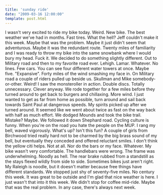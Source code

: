 ```yaml
---
title: 'sunday ride'
date: "2009-03-16 12:00:00"
template: post.html
---
```


I wasn't very excited to ride my bike today. Weird. New bike. The best weather we've had in months. Fast tires. What the hell? Jeff couldn't make it this week. Maybe that was the problem. Maybe it just didn't seem that adventurous. Maybe it was the redundant route. Twenty miles of familiarity and I was ready to throw my bike into the same snowbank where I would bury my head. Fuck it. We decided to do something slightly different. Out to Military road and then to my favorite road ever. Lehigh. Lamar. Whatever. No lines. Few cars. You can see four different water towers at once. Maybe five. "Expansive". Forty miles of the wind smashing my face in. On Military road a couple of riders pulled up beside us. Skullman and Mike somebody-or-other. Weird! I saw the monsteroller in action. Double discs. Totally unnecessary. Clever anyway. We rode together for a few miles before they turned around to get back to burgers and chillaxing. More wind. I just wanted to get as far from home as possible, turn around and sail back towards Saint Paul at dangerous speeds. My spirits picked up after we turned around. It seemed like we went about twice as fast on the way back with half as much effort. We dodged Mounds and took the bike trail. Mistake? Maybe. We followed it down Shephard road. Cycling culture is funny. When you're on the road you hate the people on the MUP. I rang my bell, waved vigorously. What's up? Isn't this fun? A couple of girls from Birchwood tried really hard not to be charmed by the big brass sound of my bell, but eventually they conceded and offered reluctant smiles. I don't think the yellow citi helps. Not at all. Nor do the bars or my face. Whatever. My bike wasn't very comfortable. The handlebars were wrong. The frame was underwhelming. Noodly as hell. The rear brake rubbed from a standstill as the stays flexed wildly from side to side. Sometimes bikes just aren't right. My Raleigh is noodle, but it doesn't matter because free things have different standards. We stopped just shy of seventy-five miles. No century this week. It was great to be outside and I'm glad that nice weather is here. I just wasn't that into it this week. We didn't stop for coffee mid-ride. Maybe that was the real problem. In any case, there's always next week.